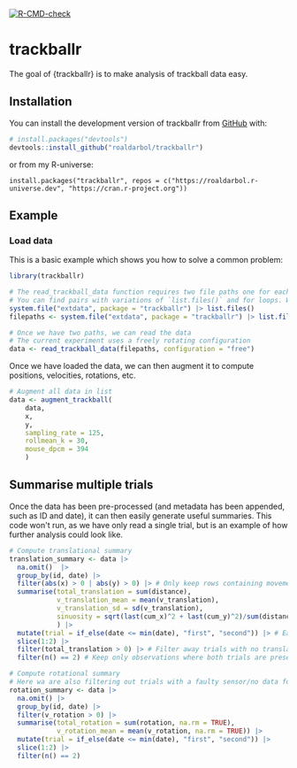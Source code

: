<!-- badges: start -->
[![R-CMD-check](https://github.com/roaldarbol/trackballr/actions/workflows/R-CMD-check.yaml/badge.svg)](https://github.com/roaldarbol/trackballr/actions/workflows/R-CMD-check.yaml)
<!-- badges: end -->

# trackballr

The goal of {trackballr} is to make analysis of trackball data easy.

## Installation

You can install the development version of trackballr from [GitHub](https://github.com/) with:

``` r
# install.packages("devtools")
devtools::install_github("roaldarbol/trackballr")
```
or from my R-universe:
```
install.packages("trackballr", repos = c("https://roaldarbol.r-universe.dev", "https://cran.r-project.org"))
```

## Example
### Load data
This is a basic example which shows you how to solve a common problem:

``` r
library(trackballr)

# The read_trackball_data function requires two file paths one for each sensor
# You can find pairs with variations of `list.files()` and for loops. We've included two files as example data in the package:
system.file("extdata", package = "trackballr") |> list.files()
filepaths <- system.file("extdata", package = "trackballr") |> list.files(full.names = TRUE)

# Once we have two paths, we can read the data
# The current experiment uses a freely rotating configuration
data <- read_trackball_data(filepaths, configuration = "free")
```

Once we have loaded the data, we can then augment it to compute positions, velocities, rotations, etc.
``` r
# Augment all data in list
data <- augment_trackball(
    data, 
    x, 
    y, 
    sampling_rate = 125,
    rollmean_k = 30,
    mouse_dpcm = 394
    )
```

## Summarise multiple trials
Once the data has been pre-processed (and metadata has been appended, such as ID and date), it can then easily generate useful summaries. This code won't run, as we have only read a single trial, but is an example of how further analysis could look like.

```r
# Compute translational summary
translation_summary <- data |> 
  na.omit()  |> 
  group_by(id, date) |> 
  filter(abs(x) > 0 | abs(y) > 0) |> # Only keep rows containing movement
  summarise(total_translation = sum(distance),
            v_translation_mean = mean(v_translation),
            v_translation_sd = sd(v_translation),
            sinuosity = sqrt(last(cum_x)^2 + last(cum_y)^2)/sum(distance)
            ) |> 
  mutate(trial = if_else(date <= min(date), "first", "second")) |> # Each animal has been on the trackball on two days - here we assign which day/trial
  slice(1:2) |> 
  filter(total_translation > 0) |> # Filter away trials with no translation
  filter(n() == 2) # Keep only observations where both trials are present

# Compute rotational summary
# Here wa are also filtering out trials with a faulty sensor/no data for one sensor
rotation_summary <- data |> 
  na.omit() |>
  group_by(id, date) |> 
  filter(v_rotation > 0) |>
  summarise(total_rotation = sum(rotation, na.rm = TRUE),
            v_rotation_mean = mean(v_rotation, na.rm = TRUE)) |>
  mutate(trial = if_else(date <= min(date), "first", "second")) |> 
  slice(1:2) |>
  filter(n() == 2)
```
